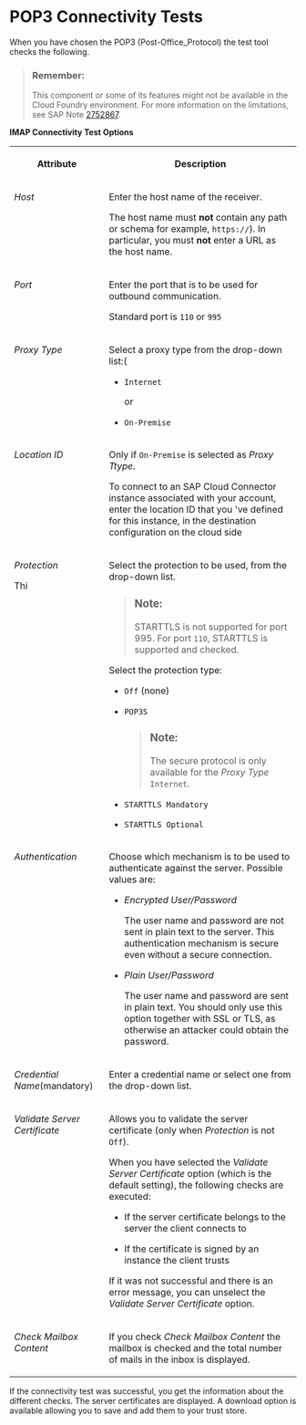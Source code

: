 <!-- loio40eb051fe59d452ca3704750250c6940 -->

# POP3 Connectivity Tests

When you have chosen the POP3 \(Post-Office\_Protocol\) the test tool checks the following.

> ### Remember:  
> This component or some of its features might not be available in the Cloud Foundry environment. For more information on the limitations, see SAP Note [2752867](https://me.sap.com/notes/2752867).

**IMAP Connectivity Test Options**


<table>
<tr>
<th valign="top">

Attribute

</th>
<th valign="top">

Description

</th>
</tr>
<tr>
<td valign="top">

*Host* 

</td>
<td valign="top">

Enter the host name of the receiver.

The host name must **not** contain any path or schema for example, `https://`\). In particular, you must **not** enter a URL as the host name.

</td>
</tr>
<tr>
<td valign="top">

*Port* 

</td>
<td valign="top">

Enter the port that is to be used for outbound communication.

Standard port is `110` or `995` 

</td>
</tr>
<tr>
<td valign="top">

*Proxy Type*

</td>
<td valign="top">

Select a proxy type from the drop-down list:\(

-   `Internet` 

    or

-   `On-Premise`



</td>
</tr>
<tr>
<td valign="top">

*Location ID*

</td>
<td valign="top">

Only if `On-Premise` is selected as *Proxy Ttype*.

To connect to an SAP Cloud Connector instance associated with your account, enter the location ID that you 've defined for this instance, in the destination configuration on the cloud side

</td>
</tr>
<tr>
<td valign="top">

*Protection*

Thi

</td>
<td valign="top">

Select the protection to be used, from the drop-down list.

> ### Note:  
> STARTTLS is not supported for port 995. For port `110`, STARTTLS is supported and checked.

Select the protection type:

-   `Off` \(none\)

-   `POP3S`

    > ### Note:  
    > The secure protocol is only available for the *Proxy Type* `Internet`.

-   `STARTTLS Mandatory`
-   `STARTTLS Optional`



</td>
</tr>
<tr>
<td valign="top">

*Authentication* 

</td>
<td valign="top">

Choose which mechanism is to be used to authenticate against the server. Possible values are:

-   *Encrypted User/Password*

    The user name and password are not sent in plain text to the server. This authentication mechanism is secure even without a secure connection.

-   *Plain User/Password*

    The user name and password are sent in plain text. You should only use this option together with SSL or TLS, as otherwise an attacker could obtain the password.




</td>
</tr>
<tr>
<td valign="top">

*Credential Name*\(mandatory\)

</td>
<td valign="top">

Enter a credential name or select one from the drop-down list.

</td>
</tr>
<tr>
<td valign="top">

*Validate Server Certificate* 

</td>
<td valign="top">

Allows you to validate the server certificate \(only when *Protection* is not `Off`\).

When you have selected the *Validate Server Certificate* option \(which is the default setting\), the following checks are executed:

-   If the server certificate belongs to the server the client connects to

-   If the certificate is signed by an instance the client trusts


If it was not successful and there is an error message, you can unselect the *Validate Server Certificate* option.

</td>
</tr>
<tr>
<td valign="top">

*Check Mailbox Content* 

</td>
<td valign="top">

If you check *Check Mailbox Content* the mailbox is checked and the total number of mails in the inbox is displayed.

</td>
</tr>
</table>

If the connectivity test was successful, you get the information about the different checks. The server certificates are displayed. A download option is available allowing you to save and add them to your trust store.

